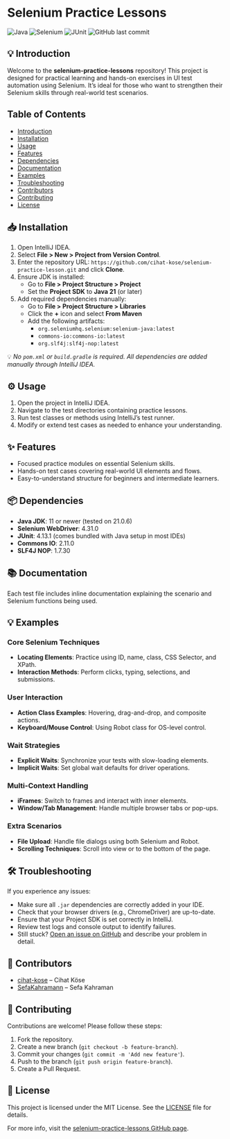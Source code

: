 # Selenium Practice Lessons

![Java](https://img.shields.io/badge/Java-ED8B00?style=for-the-badge&logo=java&logoColor=white)
![Selenium](https://img.shields.io/badge/Selenium-43B02A?style=for-the-badge&logo=selenium&logoColor=white)
![JUnit](https://img.shields.io/badge/JUnit-25A162?style=for-the-badge&logo=junit&logoColor=white)
![GitHub last commit](https://img.shields.io/github/last-commit/cihat-kose/selenium-practice-lesson?style=for-the-badge)

## 💡 Introduction
Welcome to the **selenium-practice-lessons** repository! This project is designed for practical learning and hands-on exercises in UI test automation using Selenium. It’s ideal for those who want to strengthen their Selenium skills through real-world test scenarios.

## Table of Contents
- [Introduction](#-introduction)
- [Installation](#-installation)
- [Usage](#-usage)
- [Features](#-features)
- [Dependencies](#-dependencies)
- [Documentation](#-documentation)
- [Examples](#-examples)
- [Troubleshooting](#-troubleshooting)
- [Contributors](#-contributors)
- [Contributing](#-contributing)
- [License](#-license)

## 📥 Installation

1. Open IntelliJ IDEA.
2. Select **File > New > Project from Version Control**.
3. Enter the repository URL: `https://github.com/cihat-kose/selenium-practice-lesson.git` and click **Clone**.
4. Ensure JDK is installed:
   - Go to **File > Project Structure > Project**
   - Set the **Project SDK** to **Java 21** (or later)
5. Add required dependencies manually:
   - Go to **File > Project Structure > Libraries**
   - Click the **+** icon and select **From Maven**
   - Add the following artifacts:
     - `org.seleniumhq.selenium:selenium-java:latest`
     - `commons-io:commons-io:latest`
     - `org.slf4j:slf4j-nop:latest`

💡 *No `pom.xml` or `build.gradle` is required. All dependencies are added manually through IntelliJ IDEA.*

## ⚙️ Usage
1. Open the project in IntelliJ IDEA.
2. Navigate to the test directories containing practice lessons.
3. Run test classes or methods using IntelliJ’s test runner.
4. Modify or extend test cases as needed to enhance your understanding.

## ✨ Features
- Focused practice modules on essential Selenium skills.
- Hands-on test cases covering real-world UI elements and flows.
- Easy-to-understand structure for beginners and intermediate learners.

## 📦 Dependencies
- **Java JDK**: 11 or newer (tested on 21.0.6)
- **Selenium WebDriver**: 4.31.0
- **JUnit**: 4.13.1 (comes bundled with Java setup in most IDEs)
- **Commons IO**: 2.11.0
- **SLF4J NOP**: 1.7.30

## 📚 Documentation
Each test file includes inline documentation explaining the scenario and Selenium functions being used.

## 💡 Examples

### Core Selenium Techniques
- **Locating Elements**: Practice using ID, name, class, CSS Selector, and XPath.
- **Interaction Methods**: Perform clicks, typing, selections, and submissions.

### User Interaction
- **Action Class Examples**: Hovering, drag-and-drop, and composite actions.
- **Keyboard/Mouse Control**: Using Robot class for OS-level control.

### Wait Strategies
- **Explicit Waits**: Synchronize your tests with slow-loading elements.
- **Implicit Waits**: Set global wait defaults for driver operations.

### Multi-Context Handling
- **iFrames**: Switch to frames and interact with inner elements.
- **Window/Tab Management**: Handle multiple browser tabs or pop-ups.

### Extra Scenarios
- **File Upload**: Handle file dialogs using both Selenium and Robot.
- **Scrolling Techniques**: Scroll into view or to the bottom of the page.

## 🛠️ Troubleshooting
If you experience any issues:

- Make sure all `.jar` dependencies are correctly added in your IDE.
- Check that your browser drivers (e.g., ChromeDriver) are up-to-date.
- Ensure that your Project SDK is set correctly in IntelliJ.
- Review test logs and console output to identify failures.
- Still stuck? [Open an issue on GitHub](https://github.com/cihat-kose/selenium-practice-lessons/issues) and describe your problem in detail.

## 👥 Contributors
- [cihat-kose](https://github.com/cihat-kose) – Cihat Köse  
- [SefaKahramann](https://github.com/SefaKahramann) – Sefa Kahraman

## 🤝 Contributing
Contributions are welcome! Please follow these steps:
1. Fork the repository.
2. Create a new branch (`git checkout -b feature-branch`).
3. Commit your changes (`git commit -m 'Add new feature'`).
4. Push to the branch (`git push origin feature-branch`).
5. Create a Pull Request.

## 📜 License
This project is licensed under the MIT License. See the [LICENSE](LICENSE) file for details.

For more info, visit the [selenium-practice-lessons GitHub page](https://github.com/cihat-kose/selenium-practice-lessons).

